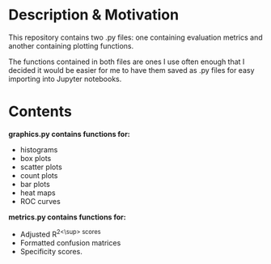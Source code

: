 # Description & Motivation

This repository contains two .py files: one containing evaluation metrics and another containing plotting functions. 

The functions contained in both files are ones I use often enough that I decided it would be easier for me to have them saved as .py files for easy importing into Jupyter notebooks.

# Contents

**graphics.py contains functions for:**

- histograms
- box plots
- scatter plots
- count plots
- bar plots
- heat maps
- ROC curves

**metrics.py contains functions for:**

- Adjusted R<sup>2<\sup> scores
- Formatted confusion matrices
- Specificity scores.